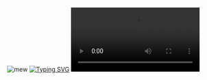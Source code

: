 ![mew](https://media.tenor.com/I4Fr10HhqG0AAAAd/pokemon-mew.gif)
[![Typing SVG](https://readme-typing-svg.herokuapp.com?color=%CF9FFF&lines=影が深いほど、光もまた強くなる🐈‍⬛)](https://git.io/typing-svg)
![me](luna.mp4)
